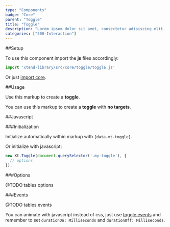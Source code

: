 ```yaml
---
type: "Components"
badge: "Core"
parent: "Toggle"
title: "Toggle"
description: "Lorem ipsum dolor sit amet, consectetur adipiscing elit. Nunc tempus laoreet leo sit amet iaculis."
categories: ["300-Interaction"]
---
```


##Setup

To use this component import the **js** files accordingly:

```jsx
import 'xtend-library/src/core/toggle/toggle.js'
```

Or just [import core](/core/setup/#@TODO).

##Usage

Use this markup to create a **toggle**.

<script type="text/plain" class="language-markup">
  <div data-xt-toggle>
    <button type="button">
      <!-- content -->
    </button>
    <div class="toggle-block">
      <!-- content -->
    </div>
  </div>
</script>

You can use this markup to create a **toggle** with **no targets**.

<script type="text/plain" class="language-markup">
  <button type="button" data-xt-toggle>
    <!-- content -->
  </button>
</script>

##Javascript

###Initialization

Initialize automatically within markup with `[data-xt-toggle]`.

Or initialize with javascript:

```jsx
new Xt.Toggle(document.querySelector('.my-toggle'), {
  // options
});
```

###Options

@TODO tables options

###Events

@TODO tables events

You can animate with javascript instead of css, just use [toggle events](/core/toggle/@TODO) and remember to set `durationOn: Milliseconds` and `durationOff: Milliseconds`.

<demo>
  <demovanilla src="vanilla/components/toggle/javascript">
  </demovanilla>
</demo>
